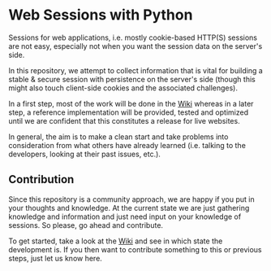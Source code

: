 Web Sessions with Python
========================

Sessions for web applications, i.e. mostly cookie-based HTTP(S) sessions are
not easy, especially not when you want the session data on the server's side.

In this repository, we attempt to collect information that is vital for
building a stable & secure session with persistence on the server's side
(though this might also touch client-side cookies and the associated
challenges).

In a first step, most of the work will be done in the
[Wiki](https://github.com/Javex/python_web_session/wiki) whereas in a
later step, a reference implementation will be provided, tested and optimized
until we are confident that this constitutes a release for live websites.

In general, the aim is to make a clean start and take problems into
consideration from what others have already learned (i.e. talking to the
developers, looking at their past issues, etc.).

Contribution
------------

Since this repository is a community approach, we are happy if you put in your
thoughts and knowledge. At the current state we are just gathering knowledge
and information and just need input on your knowledge of sessions. So please,
go ahead and contribute.

To get started, take a look at the [Wiki](wiki) and see in which state the
development is. If you then want to contribute something to this or previous
steps, just let us know here.
